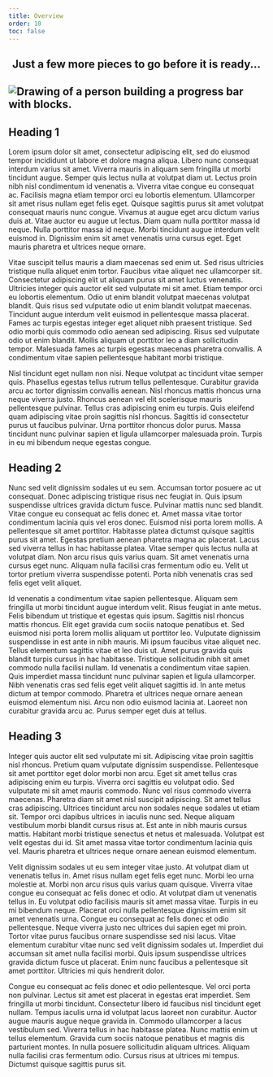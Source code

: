 ```yaml
---
title: Overview
order: 10
toc: false
---
```

<h2> <center>Just a few more pieces to go before it is ready...</center> <h2>

![Drawing of a person building a progress bar with blocks. ](/assets/img/downloading.svg "title")

## Heading 1

Lorem ipsum dolor sit amet, consectetur adipiscing elit, sed do eiusmod tempor incididunt ut labore et dolore magna aliqua. Libero nunc consequat interdum varius sit amet. Viverra mauris in aliquam sem fringilla ut morbi tincidunt augue. Semper quis lectus nulla at volutpat diam ut. Lectus proin nibh nisl condimentum id venenatis a. Viverra vitae congue eu consequat ac. Facilisis magna etiam tempor orci eu lobortis elementum. Ullamcorper sit amet risus nullam eget felis eget. Quisque sagittis purus sit amet volutpat consequat mauris nunc congue. Vivamus at augue eget arcu dictum varius duis at. Vitae auctor eu augue ut lectus. Diam quam nulla porttitor massa id neque. Nulla porttitor massa id neque. Morbi tincidunt augue interdum velit euismod in. Dignissim enim sit amet venenatis urna cursus eget. Eget mauris pharetra et ultrices neque ornare.

Vitae suscipit tellus mauris a diam maecenas sed enim ut. Sed risus ultricies tristique nulla aliquet enim tortor. Faucibus vitae aliquet nec ullamcorper sit. Consectetur adipiscing elit ut aliquam purus sit amet luctus venenatis. Ultricies integer quis auctor elit sed vulputate mi sit amet. Etiam tempor orci eu lobortis elementum. Odio ut enim blandit volutpat maecenas volutpat blandit. Quis risus sed vulputate odio ut enim blandit volutpat maecenas. Tincidunt augue interdum velit euismod in pellentesque massa placerat. Fames ac turpis egestas integer eget aliquet nibh praesent tristique. Sed odio morbi quis commodo odio aenean sed adipiscing. Risus sed vulputate odio ut enim blandit. Mollis aliquam ut porttitor leo a diam sollicitudin tempor. Malesuada fames ac turpis egestas maecenas pharetra convallis. A condimentum vitae sapien pellentesque habitant morbi tristique.

Nisl tincidunt eget nullam non nisi. Neque volutpat ac tincidunt vitae semper quis. Phasellus egestas tellus rutrum tellus pellentesque. Curabitur gravida arcu ac tortor dignissim convallis aenean. Nisl rhoncus mattis rhoncus urna neque viverra justo. Rhoncus aenean vel elit scelerisque mauris pellentesque pulvinar. Tellus cras adipiscing enim eu turpis. Quis eleifend quam adipiscing vitae proin sagittis nisl rhoncus. Sagittis id consectetur purus ut faucibus pulvinar. Urna porttitor rhoncus dolor purus. Massa tincidunt nunc pulvinar sapien et ligula ullamcorper malesuada proin. Turpis in eu mi bibendum neque egestas congue.

## Heading 2

Nunc sed velit dignissim sodales ut eu sem. Accumsan tortor posuere ac ut consequat. Donec adipiscing tristique risus nec feugiat in. Quis ipsum suspendisse ultrices gravida dictum fusce. Pulvinar mattis nunc sed blandit. Vitae congue eu consequat ac felis donec et. Amet massa vitae tortor condimentum lacinia quis vel eros donec. Euismod nisi porta lorem mollis. A pellentesque sit amet porttitor. Habitasse platea dictumst quisque sagittis purus sit amet. Egestas pretium aenean pharetra magna ac placerat. Lacus sed viverra tellus in hac habitasse platea. Vitae semper quis lectus nulla at volutpat diam. Non arcu risus quis varius quam. Sit amet venenatis urna cursus eget nunc. Aliquam nulla facilisi cras fermentum odio eu. Velit ut tortor pretium viverra suspendisse potenti. Porta nibh venenatis cras sed felis eget velit aliquet.

Id venenatis a condimentum vitae sapien pellentesque. Aliquam sem fringilla ut morbi tincidunt augue interdum velit. Risus feugiat in ante metus. Felis bibendum ut tristique et egestas quis ipsum. Sagittis nisl rhoncus mattis rhoncus. Elit eget gravida cum sociis natoque penatibus et. Sed euismod nisi porta lorem mollis aliquam ut porttitor leo. Vulputate dignissim suspendisse in est ante in nibh mauris. Mi ipsum faucibus vitae aliquet nec. Tellus elementum sagittis vitae et leo duis ut. Amet purus gravida quis blandit turpis cursus in hac habitasse. Tristique sollicitudin nibh sit amet commodo nulla facilisi nullam. Id venenatis a condimentum vitae sapien. Quis imperdiet massa tincidunt nunc pulvinar sapien et ligula ullamcorper. Nibh venenatis cras sed felis eget velit aliquet sagittis id. In ante metus dictum at tempor commodo. Pharetra et ultrices neque ornare aenean euismod elementum nisi. Arcu non odio euismod lacinia at. Laoreet non curabitur gravida arcu ac. Purus semper eget duis at tellus.

## Heading 3

Integer quis auctor elit sed vulputate mi sit. Adipiscing vitae proin sagittis nisl rhoncus. Pretium quam vulputate dignissim suspendisse. Pellentesque sit amet porttitor eget dolor morbi non arcu. Eget sit amet tellus cras adipiscing enim eu turpis. Viverra orci sagittis eu volutpat odio. Sed vulputate mi sit amet mauris commodo. Nunc vel risus commodo viverra maecenas. Pharetra diam sit amet nisl suscipit adipiscing. Sit amet tellus cras adipiscing. Ultrices tincidunt arcu non sodales neque sodales ut etiam sit. Tempor orci dapibus ultrices in iaculis nunc sed. Neque aliquam vestibulum morbi blandit cursus risus at. Est ante in nibh mauris cursus mattis. Habitant morbi tristique senectus et netus et malesuada. Volutpat est velit egestas dui id. Sit amet massa vitae tortor condimentum lacinia quis vel. Mauris pharetra et ultrices neque ornare aenean euismod elementum.

Velit dignissim sodales ut eu sem integer vitae justo. At volutpat diam ut venenatis tellus in. Amet risus nullam eget felis eget nunc. Morbi leo urna molestie at. Morbi non arcu risus quis varius quam quisque. Viverra vitae congue eu consequat ac felis donec et odio. At volutpat diam ut venenatis tellus in. Eu volutpat odio facilisis mauris sit amet massa vitae. Turpis in eu mi bibendum neque. Placerat orci nulla pellentesque dignissim enim sit amet venenatis urna. Congue eu consequat ac felis donec et odio pellentesque. Neque viverra justo nec ultrices dui sapien eget mi proin. Tortor vitae purus faucibus ornare suspendisse sed nisi lacus. Vitae elementum curabitur vitae nunc sed velit dignissim sodales ut. Imperdiet dui accumsan sit amet nulla facilisi morbi. Quis ipsum suspendisse ultrices gravida dictum fusce ut placerat. Enim nunc faucibus a pellentesque sit amet porttitor. Ultricies mi quis hendrerit dolor.

Congue eu consequat ac felis donec et odio pellentesque. Vel orci porta non pulvinar. Lectus sit amet est placerat in egestas erat imperdiet. Sem fringilla ut morbi tincidunt. Consectetur libero id faucibus nisl tincidunt eget nullam. Tempus iaculis urna id volutpat lacus laoreet non curabitur. Auctor augue mauris augue neque gravida in. Commodo ullamcorper a lacus vestibulum sed. Viverra tellus in hac habitasse platea. Nunc mattis enim ut tellus elementum. Gravida cum sociis natoque penatibus et magnis dis parturient montes. In nulla posuere sollicitudin aliquam ultrices. Aliquam nulla facilisi cras fermentum odio. Cursus risus at ultrices mi tempus. Dictumst quisque sagittis purus sit.